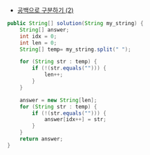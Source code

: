 - <a href="https://school.programmers.co.kr/learn/courses/30/lessons/181868">공백으로 구분하기 (2)</a>

```java
public String[] solution(String my_string) {
    String[] answer;
    int idx = 0;
    int len = 0;
    String[] temp= my_string.split(" ");

    for (String str : temp) {
        if (!(str.equals(""))) {
            len++;
        }
    }

    answer = new String[len];
    for (String str : temp) {
        if (!(str.equals(""))) {
            answer[idx++] = str;
        }
    }
    return answer;
}
```